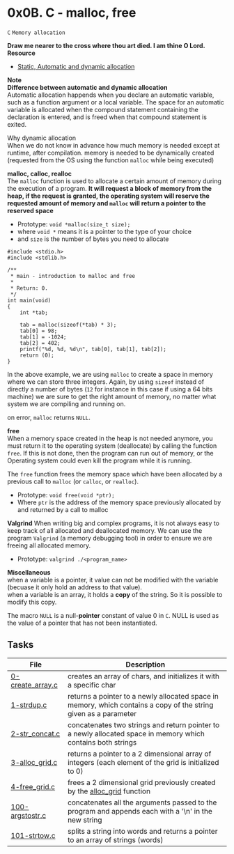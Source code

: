 # 0x0B. C - malloc, free
`C` `Memory allocation`

**Draw me nearer to the cross where thou art died. I am thine O Lord.**  
**Resource**
* [Static, Automatic and dynamic allocation](https://www.gnu.org/software/libc/manual/html_node/Memory-Allocation-and-C.html)

**Note**  
**Difference between automatic and dynamic allocation**  
Automatic allocation happends when you declare an automatic variable, such as a function argument or a local variable. The space for an automatic variable is allocated when the compound statement containing the declaration is entered, and is freed when that compound statement is exited.

Why dynamic allocation  
When we do not know in advance how much memory is needed except at runtime, after compilation. memory is needed to be dynamically created (requested from the OS using the function `malloc` while being executed)

**malloc, calloc, realloc**  
The `malloc` function is used to allocate a certain amount of memory during the execution of a program. **It will request a block of memory from the heap, if the request is granted, the operating system will reserve the requested amount of memory and `malloc` will return a pointer to the reserved space**  
* Prototype: `void *malloc(size_t size);`
* where `void *` means it is a pointer to the type of your choice
* and `size` is the number of bytes you need to allocate

```
#include <stdio.h>
#include <stdlib.h>

/**
 * main - introduction to malloc and free
 *
 * Return: 0.
 */
int main(void)
{
    int *tab;

    tab = malloc(sizeof(*tab) * 3);
    tab[0] = 98;
    tab[1] = -1024;
    tab[2] = 402;
    printf("%d, %d, %d\n", tab[0], tab[1], tab[2]);
    return (0);
}
```
In the above example, we are using `malloc` to create a space in memory where we can store three integers. Again, by using `sizeof` instead of directly a number of bytes (`12` for instance in this case if using a 64 bits machine) we are sure to get the right amount of memory, no matter what system we are compiling and running on.

on error, `malloc` returns `NULL`.

**free**  
When a memory space created in the heap is not needed anymore, you must return it to the operating system (deallocate) by calling the function `free`.
If this is not done, then the program can run out of memory, or the Operating system could even kill the program while it is running.

The `free` function frees the memory space which have been allocated by a previous call to `malloc` (or `calloc`, or `realloc`).
* Prototype: `void free(void *ptr);`
* Where `ptr` is the address of the memory space previously allocated by and returned by a call to malloc

**Valgrind**
When writing big and complex programs, it is not always easy to keep track of all allocated and deallocated memory. We can use the program `Valgrind` (a memory debugging tool) in order to ensure we are freeing all allocated memory.
* Prototype: `valgrind ./<program_name>`


**Miscellaneous**  
when a variable is a pointer, it value can not be modified with the variable (becuase it only hold an address to that value).  
when a variable is an array, it holds a **copy** of the string. So it is possible to modify this copy.

The macro `NULL` is a null-**pointer** constant of value 0 in `C`. NULL is used as the value of a pointer that has not been instantiated.

## Tasks

| File | Description |
|------|-------------|
[0-create_array.c](./0-create_array.c) | creates an array of chars, and initializes it with a specific char
[1-strdup.c](./1-strdup.c) | returns a pointer to a newly allocated space in memory, which contains a copy of the string given as a parameter
[2-str_concat.c](./2-str_concat.c) | concatenates two strings and return pointer to a newly allocated space in memory which contains both strings
[3-alloc_grid.c](./3-alloc_grid.c) | returns a pointer to a 2 dimensional array of integers (each element of the grid is initialized to 0)
[4-free_grid.c](./4-free_grid.c) | frees a 2 dimensional grid previously created by the [alloc_grid](./3-alloc_grid.c) function
[100-argstostr.c](./100-argstostr.c) | concatenates all the arguments passed to the program and appends each with a '\n' in the new string
[101-strtow.c](./101-strtow.c) | splits a string into words and returns a pointer to an array of strings (words)
